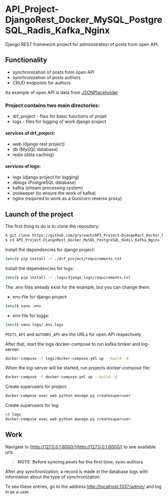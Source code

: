 # API_Project-DjangoRest_Docker_MySQL_PostgreSQL_Radis_Kafka_Nginx
Django REST framework project for administration of posts from open API.

## Functionality
- synchronization of posts from open API
- synchronization of posts authors
- CRUD endpoints for authors

As example of open API is data from [JSONPlaceholder](https://jsonplaceholder.typicode.com/)

### Project contains two main directories:
- drf_project - files for basic functions of projet
- logs - files for logging of work django project


#### services of drf_project:
- web (django rest project)
- db (MySQL database)
- redis (data caching)

#### services of logs:
- logs (django project for logging)
- dblogs (PostgreSQL database)
- kafka (stream processing system)
- zookeeper (to ensure the work of kafka)
- nginx (required to work as a Gunicorn reverse proxy)

## Launch of the project

The first thing to do is to clone the repository:
```sh
$ git clone https://github.com/gryroach/API_Project-DjangoRest_Docker_MySQL_PostgreSQL_Radis_Kafka_Nginx.git
$ cd API_Project-DjangoRest_Docker_MySQL_PostgreSQL_Radis_Kafka_Nginx
```

Install the dependencies for django project:
```sh
(env)$ pip install -r ./drf_project/requirements.txt
```
Install the dependencies for logs:
```sh
(env)$ pip install -r .logs/django_logs/requirements.txt
```
The .env files already exist for the example, but you can change them:
- env-file for django project:
```sh
(env)$ nano .env
```
- env-file for loggs:
```sh
(env)$ nano logs/.env.logs
```
```POSTS_API``` and ```AUTHORS_API``` are the URLs for open API respectively

After that, start the logs docker-compose to run kafka broker and log-server:

```sh
docker-compose -f logs/docker-compose.yml up --build -d
```
When the log-server will be started, run projects docker-compose file:
```sh
docker-compose -f docker-compose.yml up --build -d
```

Create superusers for project:
```sh
docker-compose exec web python manage.py createsuperuser
```
Create superusers for log:
```sh
cd logs
docker-compose exec web python manage.py createsuperuser
```

## Work
Navigate to [http://127.0.0.1:8000/](http://127.0.0.1:8000/) to see available urls.

> **NOTE**: **Before syncing posts for the first time, sync authors**

After any synchronization, a record is made in the database logs with information about the type of synchronization. 

To see these entries, go to the address [http://localhost:1337/admin/](http://localhost:1337/admin/) and log in as a user.
